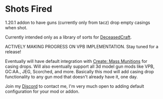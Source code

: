 # Shots Fired
1.20.1 addon to have guns (currently only from tacz) drop empty casings when shot.

Currently intended only as a library of sorts for [DeceasedCraft](https://www.curseforge.com/minecraft/modpacks/deceasedcraft). 

ACTIVELY MAKING PROGRESS ON VPB IMPLEMENTATION. Stay tuned for a release!

Eventually will have default integration with [Create: Mass Munitions](https://modrinth.com/mod/create-mass-munitions) for casing drops. Will also eventually support all 3d model gun mods like VPB, GC:AA., JEG, Scorched, and more. Basically this mod will add casing drop functionality to any gun mod that doesn't already have it, one day.

Join my [Discord](https://discord.gg/MTdavMVTEr) to contact me, I'm very much open to adding default configuration for your mod or addon.
